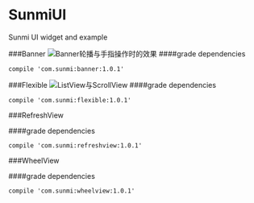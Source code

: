 # SunmiUI
Sunmi UI widget and example

###Banner
![Banner轮播与手指操作时的效果](http://img.blog.csdn.net/20161229161719108?watermark/2/text/aHR0cDovL2Jsb2cuY3Nkbi5uZXQvdGVpc3Vu/font/5a6L5L2T/fontsize/400/fill/I0JBQkFCMA==/dissolve/70/gravity/SouthEast)
####grade dependencies
```
compile 'com.sunmi:banner:1.0.1'
```


###Flexible
![ListView与ScrollView](http://img.blog.csdn.net/20161229161930704?watermark/2/text/aHR0cDovL2Jsb2cuY3Nkbi5uZXQvdGVpc3Vu/font/5a6L5L2T/fontsize/400/fill/I0JBQkFCMA==/dissolve/70/gravity/SouthEast)
####grade dependencies
```
compile 'com.sunmi:flexible:1.0.1'
```

###RefreshView

####grade dependencies
```
compile 'com.sunmi:refreshview:1.0.1'
```

###WheelView

####grade dependencies
```
compile 'com.sunmi:wheelview:1.0.1'
```


